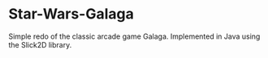 Star-Wars-Galaga
================

Simple redo of the classic arcade game Galaga. Implemented in Java using the Slick2D library.
